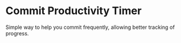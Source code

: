 # Commit Productivity Timer
Simple way to help you commit frequently, allowing better tracking of progress. 